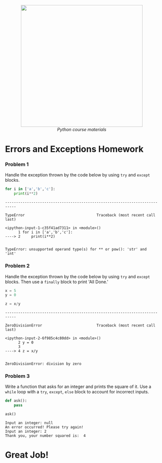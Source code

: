 <center>
    <img src='https://intecbrussel.be/img/logo3.png' width='400px' height='auto'/>
    <br/>
    <em>Python course materials</em>
</center>

# Errors and Exceptions Homework

### Problem 1
Handle the exception thrown by the code below by using <code>try</code> and <code>except</code> blocks.


```python
for i in ['a','b','c']:
    print(i**2)
```


    ---------------------------------------------------------------------------

    TypeError                                 Traceback (most recent call last)

    <ipython-input-1-c35f41ad7311> in <module>()
          1 for i in ['a','b','c']:
    ----> 2     print(i**2)
    

    TypeError: unsupported operand type(s) for ** or pow(): 'str' and 'int'


### Problem 2
Handle the exception thrown by the code below by using <code>try</code> and <code>except</code> blocks. Then use a <code>finally</code> block to print 'All Done.'


```python
x = 5
y = 0

z = x/y
```


    ---------------------------------------------------------------------------

    ZeroDivisionError                         Traceback (most recent call last)

    <ipython-input-2-6f985c4c80dd> in <module>()
          2 y = 0
          3 
    ----> 4 z = x/y
    

    ZeroDivisionError: division by zero


### Problem 3
Write a function that asks for an integer and prints the square of it. Use a <code>while</code> loop with a <code>try</code>, <code>except</code>, <code>else</code> block to account for incorrect inputs.


```python
def ask():
    pass
```


```python
ask()
```

    Input an integer: null
    An error occurred! Please try again!
    Input an integer: 2
    Thank you, your number squared is:  4
    

# Great Job!
